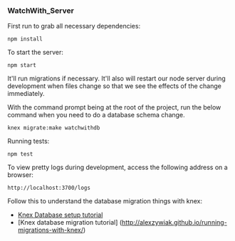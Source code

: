 ### WatchWith_Server


First run to grab all necessary dependencies:
```terminal
npm install
```

To start the server:
```terminal
npm start
```
It'll run migrations if necessary. It'll also will restart our node server during development when files change so that we see the effects of the change immediately.


With the command prompt being at the root of the project, run the below command when you need to do a database schema change.
```
knex migrate:make watchwithdb
```

Running tests:
```terminal
npm test
```

To view pretty logs during development, access the following address on a browser:
```terminal
http://localhost:3700/logs
```

Follow this to understand the database migration things with knex:
- [Knex Database setup tutorial](http://www.dancorman.com/knex-your-sql-best-friend/)
- [Knex database migration tutorial] (http://alexzywiak.github.io/running-migrations-with-knex/)

